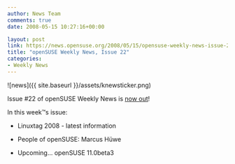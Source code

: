 ```yaml
---
author: News Team
comments: true
date: 2008-05-15 10:27:16+00:00

layout: post
link: https://news.opensuse.org/2008/05/15/opensuse-weekly-news-issue-22/
title: "openSUSE Weekly News, Issue 22"
categories:
- Weekly News
---
```



![news]({{ site.baseurl }}/assets/knewsticker.png)

Issue #22 of openSUSE Weekly News is [now out](http://en.opensuse.org/OpenSUSE_Weekly_News/22)!

In this week™s issue:



	
  * Linuxtag 2008 - latest information

	
  * People of openSUSE: Marcus Hüwe

	
  * Upcoming... openSUSE 11.0beta3

		
